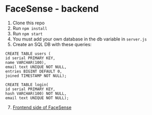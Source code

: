 # FaceSense - backend

1. Clone this repo
2. Run `npm install`
3. Run `npm start`
4. You must add your own database in the db variable in `server.js`
5. Create an SQL DB with these queries: 
```
CREATE TABLE users (
id serial PRIMARY KEY,
name VARCHAR(100),
email text UNIQUE NOT NULL,
entries BIGINT DEFAULT 0,
joined TIMESTAMP NOT NULL);

CREATE TABLE login(
id serial PRIMARY KEY,
hash VARCHAR(100) NOT NULL,
email text UNIQUE NOT NULL);

```
7. [Frontend side of FaceSense](https://github.com/ErinBejtaa/FaceSense/)


